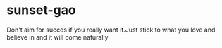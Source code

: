 # sunset-gao
Don't aim for succes if you really want it.Just stick to what you love and believe in and it will come naturally
